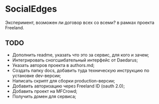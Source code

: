 # SocialEdges
Эксперимент, возможен ли договор всех со всеми?
в рамках проекта Freeland.

## TODO

* Дополнить readme, указать что это за сервис, для кого и зачем;
* Интегрировать сногсшибательный интерфейс от Daedarus;
* Указать авторов проекта в authors.md;
* Создать папку docs, добавить туда техническую инструкцию по установке dev-версии;
* Написать скрипт для сборки production-версии;
* Добавить авторизацию через Freeland ID (oauth 2.0);
* Добавить проект на MFCrowd;
* Получить домен для сервиса;
